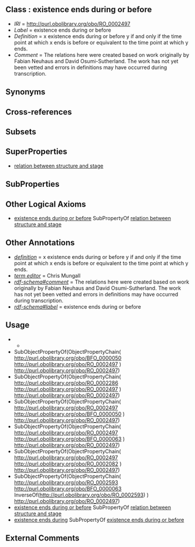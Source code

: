 
## Class : existence ends during or before

 * *IRI* = http://purl.obolibrary.org/obo/RO_0002497
 * *Label* = existence ends during or before
 * *Definition* = x existence ends during or before y if and only if the time point at which x ends is before or equivalent to the time point at which y ends.
 * *Comment* = The relations here were created based on work originally by Fabian Neuhaus and David Osumi-Sutherland. The work has not yet been vetted and errors in definitions may have occurred during transcription.

## Synonyms


## Cross-references


## Subsets


## SuperProperties

 * [relation between structure and stage](../../RO/87/RO_0002487.md)

## SubProperties


## Other Logical Axioms

 * [existence ends during or before](../../RO/97/RO_0002497.md) SubPropertyOf [relation between structure and stage](../../RO/87/RO_0002487.md)

## Other Annotations

 * *[definition](../../IAO/15/IAO_0000115.md)* = x existence ends during or before y if and only if the time point at which x ends is before or equivalent to the time point at which y ends.
 * *[term editor](../../IAO/17/IAO_0000117.md)* = Chris Mungall
 * *[rdf-schema#comment](../../nt/rdf-schema#comment.md)* = The relations here were created based on work originally by Fabian Neuhaus and David Osumi-Sutherland. The work has not yet been vetted and errors in definitions may have occurred during transcription.
 * *[rdf-schema#label](../../el/rdf-schema#label.md)* = existence ends during or before

## Usage

 * -
 * SubObjectPropertyOf(ObjectPropertyChain( <http://purl.obolibrary.org/obo/BFO_0000050> <http://purl.obolibrary.org/obo/RO_0002497> ) <http://purl.obolibrary.org/obo/RO_0002497>)
 * SubObjectPropertyOf(ObjectPropertyChain( <http://purl.obolibrary.org/obo/RO_0002286> <http://purl.obolibrary.org/obo/RO_0002497> ) <http://purl.obolibrary.org/obo/RO_0002497>)
 * SubObjectPropertyOf(ObjectPropertyChain( <http://purl.obolibrary.org/obo/RO_0002497> <http://purl.obolibrary.org/obo/BFO_0000050> ) <http://purl.obolibrary.org/obo/RO_0002497>)
 * SubObjectPropertyOf(ObjectPropertyChain( <http://purl.obolibrary.org/obo/RO_0002497> <http://purl.obolibrary.org/obo/BFO_0000063> ) <http://purl.obolibrary.org/obo/RO_0002497>)
 * SubObjectPropertyOf(ObjectPropertyChain( <http://purl.obolibrary.org/obo/RO_0002497> <http://purl.obolibrary.org/obo/RO_0002082> ) <http://purl.obolibrary.org/obo/RO_0002497>)
 * SubObjectPropertyOf(ObjectPropertyChain( <http://purl.obolibrary.org/obo/RO_0002593> <http://purl.obolibrary.org/obo/BFO_0000063> InverseOf(<http://purl.obolibrary.org/obo/RO_0002593>) ) <http://purl.obolibrary.org/obo/RO_0002497>)
 * [existence ends during or before](../../RO/97/RO_0002497.md) SubPropertyOf [relation between structure and stage](../../RO/87/RO_0002487.md)
 * [existence ends during](../../RO/92/RO_0002492.md) SubPropertyOf [existence ends during or before](../../RO/97/RO_0002497.md)

## External Comments

